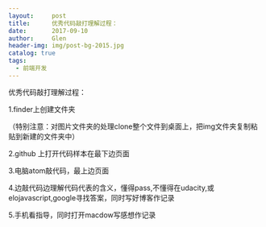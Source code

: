 ```yaml
---
layout:     post 
title:      优秀代码敲打理解过程：
date:       2017-09-10
author:     Glen                      
header-img: img/post-bg-2015.jpg
catalog: true 
tags: 
  - 前端开发
---  
```

优秀代码敲打理解过程：

1.finder上创建文件夹

（特别注意：对图片文件夹的处理clone整个文件到桌面上，把img文件夹复制粘贴到新建的文件夹中）

2.github 上打开代码样本在最下边页面

3.电脑atom敲代码，最上边页面

4.边敲代码边理解代码代表的含义，懂得pass,不懂得在udacity,或elojavascript,google寻找答案，同时写好博客作记录

5.手机看指导，同时打开macdow写感想作记录
